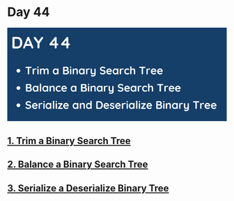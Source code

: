 # Day 44

![](../images/day44.png)

## [1. Trim a Binary Search Tree](669.%20Trim%20a%20Binary%20Search%20Tree.md)

## [2. Balance a Binary Search Tree](1382.%20Balance%20a%20Binary%20Search%20Tree.md)

## [3. Serialize a Deserialize Binary Tree](297.%20Serialize%20and%20Deserialize%20Binary%20Tree.md)